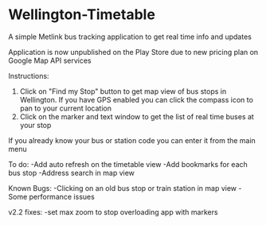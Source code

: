 # Wellington-Timetable
A simple Metlink bus tracking application to get real time info and updates

Application is now unpublished on the Play Store due to new pricing plan on Google Map API services


Instructions:
1. Click on "Find my Stop" button to get map view of bus stops in Wellington. If you have GPS enabled you can click the compass icon to pan to your current location
2. Click on the marker and text window to get the list of real time buses at your stop

If you already know your bus or station code you can enter it from the main menu 

To do:
-Add auto refresh on the timetable view
-Add bookmarks for each bus stop
-Address search in map view

Known Bugs:
-Clicking on an old bus stop or train station in map view
-Some performance issues

v2.2 fixes:
-set max zoom to stop overloading app with markers
